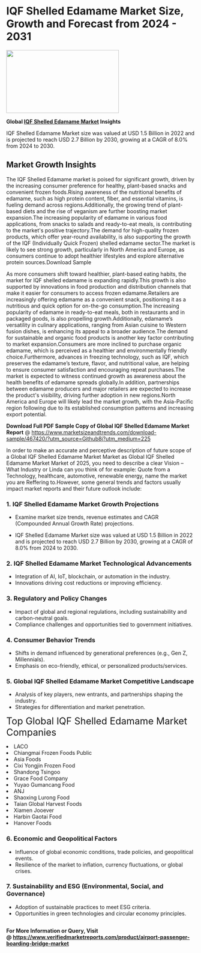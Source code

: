 <H1>IQF Shelled Edamame Market Size, Growth and Forecast from 2024 - 2031</H1><img class="aligncenter size-medium wp-image-584254" src="https://thirdeyenews.in/wp-content/uploads/2024/09/Global-Market-Research-300x168.jpeg" alt="" width="300" height="168" /><p><strong>Global&nbsp;<a href="https://www.marketsizeandtrends.com/download-sample/467420/?utm_source=Github8j?utm_medium=225">IQF Shelled Edamame Market</a> Insights</strong></p><p>IQF Shelled Edamame Market size was valued at USD 1.5 Billion in 2022 and is projected to reach USD 2.7 Billion by 2030, growing at a CAGR of 8.0% from 2024 to 2030.</p><p><h2>Market Growth Insights</h2> <p>The IQF Shelled Edamame market is poised for significant growth, driven by the increasing consumer preference for healthy, plant-based snacks and convenient frozen foods.Rising awareness of the nutritional benefits of edamame, such as high protein content, fiber, and essential vitamins, is fueling demand across regions.Additionally, the growing trend of plant-based diets and the rise of veganism are further boosting market expansion.The increasing popularity of edamame in various food applications, from snacks to salads and ready-to-eat meals, is contributing to the market's positive trajectory.The demand for high-quality frozen products, which offer year-round availability, is also supporting the growth of the IQF (Individually Quick Frozen) shelled edamame sector.The market is likely to see strong growth, particularly in North America and Europe, as consumers continue to adopt healthier lifestyles and explore alternative protein sources.Download Sample</p> <p>As more consumers shift toward healthier, plant-based eating habits, the market for IQF shelled edamame is expanding rapidly.This growth is also supported by innovations in food production and distribution channels that make it easier for consumers to access frozen edamame.Retailers are increasingly offering edamame as a convenient snack, positioning it as a nutritious and quick option for on-the-go consumption.The increasing popularity of edamame in ready-to-eat meals, both in restaurants and in packaged goods, is also propelling growth.Additionally, edamame’s versatility in culinary applications, ranging from Asian cuisine to Western fusion dishes, is enhancing its appeal to a broader audience.The demand for sustainable and organic food products is another key factor contributing to market expansion.Consumers are more inclined to purchase organic edamame, which is perceived as a healthier and environmentally friendly choice.Furthermore, advances in freezing technology, such as IQF, which preserves the edamame’s texture, flavor, and nutritional value, are helping to ensure consumer satisfaction and encouraging repeat purchases.The market is expected to witness continued growth as awareness about the health benefits of edamame spreads globally.In addition, partnerships between edamame producers and major retailers are expected to increase the product's visibility, driving further adoption in new regions.North America and Europe will likely lead the market growth, with the Asia-Pacific region following due to its established consumption patterns and increasing export potential.</p><p><span class=""><strong>Download Full PDF Sample Copy of Global IQF Shelled Edamame Market Report</strong> @ <a href="https://www.marketsizeandtrends.com/download-sample/467420/?utm_source=Github8j?utm_medium=225" target="_blank">https://www.marketsizeandtrends.com/download-sample/467420/?utm_source=Github8j?utm_medium=225</a></span></p><p>In order to make an accurate and perceptive description of future scope of a Global&nbsp;IQF Shelled Edamame Market Market as Global&nbsp;IQF Shelled Edamame Market Market of 2025, you need to describe a clear Vision &ndash; What Industry or Linda can you think of for example: Quote from a Technology, healthcare, automotive, renewable energy, name the market you are Reffering to.However, some general trends and factors usually impact market reports and their future outlook include:</p><h3>1.&nbsp;<strong>IQF Shelled Edamame Market Growth Projections</strong></h3><ul><li>Examine market size trends, revenue estimates and CAGR (Compounded Annual Growth Rate) projections.</li><li><p>IQF Shelled Edamame Market size was valued at USD 1.5 Billion in 2022 and is projected to reach USD 2.7 Billion by 2030, growing at a CAGR of 8.0% from 2024 to 2030.</p></li></ul><h3>2.&nbsp;<strong>IQF Shelled Edamame Market Technological Advancements</strong></h3><ul><li>Integration of AI, IoT, blockchain, or automation in the industry.</li><li>Innovations driving cost reductions or improving efficiency.</li></ul><h3>3.&nbsp;<strong>Regulatory and Policy Changes</strong></h3><ul><li>Impact of global and regional regulations, including sustainability and carbon-neutral goals.</li><li>Compliance challenges and opportunities tied to government initiatives.</li></ul><h3>4.&nbsp;<strong>Consumer Behavior Trends</strong></h3><ul><li>Shifts in demand influenced by generational preferences (e.g., Gen Z, Millennials).</li><li>Emphasis on eco-friendly, ethical, or personalized products/services.</li></ul><h3>5.&nbsp;<strong>Global IQF Shelled Edamame Market Competitive Landscape</strong></h3><ul><li>Analysis of key players, new entrants, and partnerships shaping the industry.</li><li>Strategies for differentiation and market penetration.</li></ul><p data-pm-slice="1 1 []"><span style="color: inherit; font-family: inherit; font-size: 25px;">Top Global IQF Shelled Edamame Market Companies</span></p><div class="" data-test-id=""><p><li>LACO</li><li> Chiangmai Frozen Foods Public</li><li> Asia Foods</li><li> Cixi Yongjin Frozen Food</li><li> Shandong Tsingoo</li><li> Grace Food Company</li><li> Yuyao Gumancang Food</li><li> ANJ</li><li> Shaoxing Lurong Food</li><li> Taian Global Harvest Foods</li><li> Xiamen Jooever</li><li> Harbin Gaotai Food</li><li> Hanover Foods</li></p></div><h3>6.&nbsp;<strong>Economic and Geopolitical Factors</strong></h3><ul><li>Influence of global economic conditions, trade policies, and geopolitical events.</li><li>Resilience of the market to inflation, currency fluctuations, or global crises.</li></ul><h3>7.&nbsp;<strong>Sustainability and ESG (Environmental, Social, and Governance)</strong></h3><ul><li>Adoption of sustainable practices to meet ESG criteria.</li><li>Opportunities in green technologies and circular economy principles.</li></ul><h2><strong style="font-size: 14px;">For More Information or Query, Visit @&nbsp;</strong><a style="background-color: #ffffff; font-size: 14px;" href="https://www.marketsizeandtrends.com/report/iqf-shelled-edamame-market/" target="_blank">https://www.verifiedmarketreports.com/product/airport-passenger-boarding-bridge-market</a></h2>